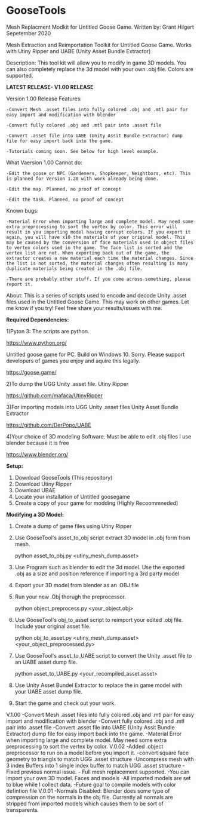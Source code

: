 # GooseTools
Mesh Replacment Modkit for Untitled Goose Game.
Written by: Grant Hilgert
Sepetember 2020


Mesh Extraction and Reimportation Toolkit for Untitled Goose Game.
Works with Utiny Ripper and UABE (Unity Asset Bundle Extractor)

Description: This tool kit will allow you to modify in game 3D models. You can also completely replace the 3d model with your own .obj file. Colors are supported. 


**LATEST RELEASE- V1.00 RELEASE**

Version 1.00 Release Features:

	-Convert Mesh .asset files into fully colored .obj and .mtl pair for easy import and modification with blender
	
	-Convert fully colored .obj and .mtl pair into .asset file
	
	-Convert .asset file into UABE (Unity Assit Bundle Extractor) dump file for easy import back into the game.
	
	-Tutorials coming soon. See below for high level example.

What Vaersion 1.00 Cannot do:
	
	-Edit the goose or NPC (Gardeners, Shopkeeper, Neightbors, etc). This is planned for Version 1.20 with work already being done.
	
	-Edit the map. Planned, no proof of concept
	
	-Edit the task. Planned, no proof of concept

Known bugs:
	
	-Material Error when importing large and complete model. May need some extra preprocessing to sort the vertex by color. This error will result in you importing model having corrupt colors. If you export it again, you will have x10 the materials of your original model. This may be caused by the conversion of face materials used in object files to vertex colors used in the game. The face list is sorted and the vertex list are not. When exporting back out of the game, the extractor creates a new material each time the material changes. Since the list is not sorted, the material changes often resulting is many duplicate materials being created in the .obj file.
	
	-There are probably other stuff. If you come across something, please report it.



About: This is a series of scripts used to encode and decode Unity .asset files used in the Untitled Goose Game.
This may work on other games. Let me know if you try! Feel free share your results/issues with me.





**Required Dependencies:**

1)Pyton 3: The scripts are python.

https://www.python.org/

Untitled goose game for PC. Build on Windows 10. Sorry. 
Please support developers of games you enjoy and aquire this legally.

https://goose.game/

2)To dump the UGG Unity .asset file.
Utiny Ripper

https://github.com/mafaca/UtinyRipper

3)For importing models into UGG Unity .asset files
Unity Asset Bundle Extractor

https://github.com/DerPopo/UABE

4)Your choice of 3D modeling Software. Must be able to edit .obj files
I use blender because it is free

https://www.blender.org/

**Setup:**

1) Download GooseTools (This repository)
2) Download Utiny Ripper
3) Download UBAE
3) Locate your installation of Untitled goosegame
4) Create a copy of your game for modding (Highly Recoommneded)



**Modifying a 3D Model:**


1) Create a dump of game files using Utiny Ripper

2) Use GooseTool's asset_to_obj script extract 3D model in .obj form from mesh. 

	python asset_to_obj.py <utiny_mesh_dump.asset>


3) Use Program such as blender to edit the 3d model. Use the exported .obj as a size and position reference if importing a 3rd party model

4) Export your 3D model from blender as an .OBJ file

5) Run your new .Obj thorugh the preprocessor.

	python object_preprocess.py <your_object.obj>

7) Use GooseTool's obj_to_asset script to reimport your edited .obj file. Include your original asset file.

	python obj_to_asset.py <utiny_mesh_dump.asset> <your_object_preprocessed.py>

8) Use GooseTool's asset_to_UABE script to convert the Unity .asset file to an UABE asset dump file.
	
	python asset_to_UABE.py <your_recompiled_asset.asset>

9) Use Unity Asset Bundel Extractor to replace the in game model with your UABE asset dump file.

10) Start the game and check out your work.




V.1.00
	-Convert Mesh .asset files into fully colored .obj and .mtl pair for easy import and modification with blender
	-Convert fully colored .obj and .mtl pair into .asset file
	-Convert .asset file into UABE (Unity Assit Bundle Extractor) dump file for easy import back into the game.
	-Material Error when importing large and complete model. May need some extra preprocessing to sort the vertex by color.
V.0.02
	-Added .object preprocessor to run on a model before you import it.
	-convert square face geometry to triangls to match UGG .asset structure
	-Uncompress mesh with 3 index Buffers into 1 single index buffer to match UGG .asset structure
	-Fixed previous normal issue.
	- Full mesh replacement supported. 
	-You can import your own 3D model. Faces and models 
	-All imported models are set to blue while I collect data.
	-Future goal to compile models with color defintion file
V.0.01
	-Normals Disabled: Blender does some type of compression on the normals in the obj file. 
	Currently all normals are stripped from imported models which causes them to be sort of transparents.
